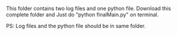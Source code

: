 This folder contains two log files and one python file.
Download this complete folder and Just do "python finalMain.py" on terminal.

PS: Log files and the python file should be in same folder.
